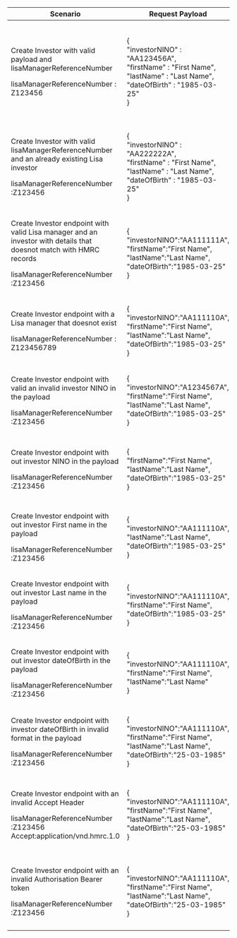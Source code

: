 <table>
    <col width="25%">
    <col width="35%">
    <col width="40%">
    <thead>
        <tr>
            <th>Scenario</th>
            <th>Request Payload</th>
            <th>Response</th>
        </tr>
    </thead>
    <tbody>
        <tr>
            <td><p>Create Investor with valid payload and lisaManagerReferenceNumber</p> <p class="code--block">lisaManagerReferenceNumber : Z123456</p></td>
            <td><p class ="code--block">
                    {<br>
                     "investorNINO" : "AA123456A",<br>
                     "firstName" : "First Name",<br>
                     "lastName" : "Last Name",<br>
                     "dateOfBirth" : "1985-03-25"<br>
                   }
                       </p></td>
            <td><p>HTTP status: <code class="code--slim">201 (Created)</code></p>
                <p class ="code--block">{<br>
                     "data": {<br>
                                "investorId": "9876543210",<br>
                                "message": "Investor Created."<br>
                     },<br>
                     "success": true,<br>
                     "status": 201<br>
                   }</p></td>
        </tr>
        <tr>
            <td><p>Create Investor with valid lisaManagerReferenceNumber and an already existing Lisa investor</p> <p class ="code--block">lisaManagerReferenceNumber :Z123456</p></td>
            <td><p class ="code--block">{<br>
                                        "investorNINO" : "AA222222A",<br>
                                        "firstName" : "First Name",<br>
                                        "lastName" : "Last Name",<br>
                                        "dateOfBirth" : "1985-03-25"<br>
                                      }
                                          </p></td>
            <td><p>HTTP status: <code class="code--slim">409(Conflict)</code></p><p class ="code--block">{<br>
                                    "code":"INVESTOR_ALREADY_EXISTS",<br>
                                    "message":"The investor already has a record with HMRC ","id":"A33339484"<br>
                                    }
            </p>
            </td>
        </tr>
        <tr>
            <td><p>Create Investor endpoint with valid Lisa manager and an investor with details that doesnot match with HMRC records</p><p class ="code--block">lisaManagerReferenceNumber :Z123456</p></td>
            <td><p class ="code--block">{<br>
                                        "investorNINO":"AA111111A",<br>
                                        "firstName":"First Name",<br>
                                        "lastName":"Last Name",<br>
                                        "dateOfBirth":"1985-03-25"<br>
                                        }</p>
            </td>
            <td><p>HTTP status: <code class="code--slim">403 (Forbidden)</code></p>
                                  <p class ="code--block">{<br>
                                            "code":"INVESTOR_NOT_FOUND",<br>
                                            "message":"The investor details given do not match with HMRC’s records"
                                            }
                                            </p>
             </td>
        </tr>
        <tr>
            <td><p>Create Investor endpoint with a Lisa manager that doesnot exist</p><p class="code--block">lisaManagerReferenceNumber : Z123456789</p></td>
            <td><p class ="code--block">{<br>
                   "investorNINO":"AA111110A",<br>
                   "firstName":"First Name",<br>
                   "lastName":"Last Name",<br>
                   "dateOfBirth":"1985-03-25"<br>
                   }</p></td>
            <td><p>HTTP status: <code class="code--slim">404 (Not Found)</code></p><p class="code--block">{<br>
                                           "code": "NOT_FOUND",<br>
                                           "message": "Resource was not found"<br>
                                         }</p>
            </td>
        </tr>
        <tr>
            <td><p>Create Investor endpoint with valid an invalid investor NINO in the payload</p><p class ="code--block">lisaManagerReferenceNumber :Z123456</p></td>
            <td><p class ="code--block">{<br>
                                        "investorNINO":"A1234567A",<br>
                                        "firstName":"First Name",<br>
                                        "lastName":"Last Name",<br>
                                        "dateOfBirth":"1985-03-25"<br>
                                        }</p>
            </td>
            <td><p>HTTP status: <code class="code--slim">400 (Bad Request)</code></p>
                                  <p class ="code--block">{<br>
                                                            "code": "BAD_REQUEST",<br>
                                                            "message": "Bad Request"<br>
                                                          }
                                  </p>
            </td>
        </tr>
        <tr>
           <td><p>Create Investor endpoint with out investor NINO in the payload</p><p class ="code--block">lisaManagerReferenceNumber :Z123456</p></td>
           <td><p class ="code--block">{<br>
                                       "firstName":"First Name",<br>
                                       "lastName":"Last Name",<br>
                                       "dateOfBirth":"1985-03-25"<br>
                                       }</p>
           </td>
           <td><p>HTTP status: <code class="code--slim">400 (Bad Request)</code></p>
                                 <p class ="code--block">{<br>
                                                           "code": "BAD_REQUEST",<br>
                                                           "message": "Bad Request"<br>
                                                         }
                                 </p>
           </td>
       </tr>
       <tr>
           <td><p>Create Investor endpoint with out investor First name in the payload</p><p class ="code--block">lisaManagerReferenceNumber :Z123456</p></td>
           <td><p class ="code--block">{<br>
                                      "investorNINO":"AA111110A",<br>
                                       "lastName":"Last Name",<br>
                                       "dateOfBirth":"1985-03-25"<br>
                                       }</p>
           </td>
           <td><p>HTTP status: <code class="code--slim">400 (Bad Request)</code></p>
                                 <p class ="code--block">{<br>
                                                           "code": "BAD_REQUEST",<br>
                                                           "message": "Bad Request"<br>
                                                         }
                                 </p>
           </td>
       </tr>
        <tr>
           <td><p>Create Investor endpoint with out investor Last name in the payload</p><p class ="code--block">lisaManagerReferenceNumber :Z123456</p></td>
           <td><p class ="code--block">{<br>
                                      "investorNINO":"AA111110A",<br>
                                       "firstName":"First Name",<br>
                                       "dateOfBirth":"1985-03-25"<br>
                                       }</p>
           </td>
           <td><p>HTTP status: <code class="code--slim">400 (Bad Request)</code></p>
                                 <p class ="code--block">{<br>
                                                           "code": "BAD_REQUEST",<br>
                                                           "message": "Bad Request"<br>
                                                         }
                                 </p>
           </td>
        </tr>
        <tr>
           <td><p>Create Investor endpoint with out investor dateOfBirth in the payload</p><p class ="code--block">lisaManagerReferenceNumber :Z123456</p></td>
           <td><p class ="code--block">{<br>
                                      "investorNINO":"AA111110A",<br>
                                       "firstName":"First Name",<br>
                                       "lastName":"Last Name" <br>
                                       }</p>
           </td>
           <td><p>HTTP status: <code class="code--slim">400 (Bad Request)</code></p>
                                 <p class ="code--block">{<br>
                                                           "code": "BAD_REQUEST",<br>
                                                           "message": "Bad Request"<br>
                                                         }
                                 </p>
           </td>
        </tr>
        <tr>
           <td><p>Create Investor endpoint with investor dateOfBirth in invalid format in the payload</p><p class ="code--block">lisaManagerReferenceNumber :Z123456</p></td>
           <td><p class ="code--block">{<br>
                                      "investorNINO":"AA111110A",<br>
                                       "firstName":"First Name",<br>
                                       "lastName":"Last Name",<br>
                                       "dateOfBirth":"25-03-1985"<br>
                                       }</p>
           </td>
           <td><p>HTTP status: <code class="code--slim">400 (Bad Request)</code></p>
                                 <p class ="code--block">{<br>
                                                           "code": "BAD_REQUEST",<br>
                                                           "message": "Bad Request"<br>
                                                         }
                                 </p>
           </td>
        </tr>
        <tr>
           <td><p>Create Investor endpoint with an invalid Accept Header</p><p class ="code--block">lisaManagerReferenceNumber :Z123456<br>Accept:application/vnd.hmrc.1.0</p></td>
           <td><p class ="code--block">{<br>
                                      "investorNINO":"AA111110A",<br>
                                       "firstName":"First Name",<br>
                                       "lastName":"Last Name",<br>
                                       "dateOfBirth":"25-03-1985"<br>
                                       }</p>
           </td>
           <td><p>HTTP status: <code class="code--slim">406 (Not Acceptable)</code></p>
                                 <p class ="code--block">{<br>
                                                           "code": "ACCEPT_HEADER_INVALID",<br>
                                                           "message": "The accept header is missing or invalid"<br>
                                                         }
                                 </p>
           </td>
        </tr>
        <tr>
           <td><p>Create Investor endpoint with an invalid Authorisation Bearer token</p><p class ="code--block">lisaManagerReferenceNumber :Z123456</p></td>
           <td><p class ="code--block">{<br>
                                      "investorNINO":"AA111110A",<br>
                                       "firstName":"First Name",<br>
                                       "lastName":"Last Name",<br>
                                       "dateOfBirth":"25-03-1985"<br>
                                       }</p>
           </td>
           <td><p>HTTP status: <code class="code--slim">401 (Unauthorized)</code></p>
                                 <p class ="code--block">{<br>
                                                           "code": "INVALID_CREDENTIALS",<br>
                                                           "message": "Invalid Authentication information provided"<br>
                                                         }
                                 </p>
           </td>
        </tr>
    </tbody>
</table>